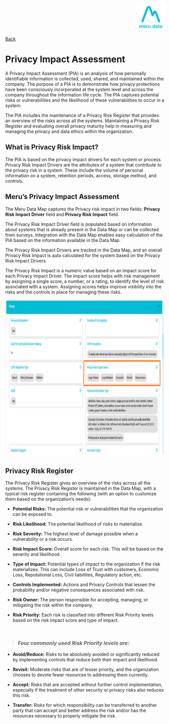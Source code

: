 <p align="Right">
  <img width="85" height="85" src="../../Media/Images/Logos/Merudata_Logo1.png">
</p>

[Back](../../Products.md)

# Privacy Impact Assessment

A Privacy Impact Assessment (PIA) is an analysis of how personally identifiable information is collected, used, shared, and maintained within the company. The purpose of a PIA is to demonstrate how privacy protections have been consciously incorporated at the system level and across the company throughout the information life cycle. The PIA captures potential risks or vulnerabilities and the likelihood of these vulnerabilities to occur in a system.  

The PIA includes the maintenance of a Privacy Risk Register that provides an overview of the risks across all the systems. Maintaining a Privacy Risk Register and evaluating overall privacy maturity help in measuring and managing the privacy and data ethics within the organization.

## What is Privacy Risk Impact?

The PIA is based on the privacy impact drivers for each system or process. Privacy Risk Impact Drivers are the attributes of a system that contribute to the privacy risk in a system. These include the volume of personal information on a system, retention periods, access, storage method, and controls.

## Meru’s Privacy Impact Assessment 

The Meru Data Map captures the Privacy risk impact in two fields: **Privacy Risk Impact Driver** field and **Privacy Risk Impact** field.  

The Privacy Risk Impact Driver field is populated based on information about systems that is already present in the Data Map or can be collected from surveys. Integration with the Data Map enables  easy calculation of the PIA based on the information available in the Data Map.  

The Privacy Risk Impact Drivers are tracked in the Data Map, and an overall Privacy Risk Impact is auto calculated for the system based on the Privacy Risk Impact Drivers.  

The Privacy Risk Impact is a numeric value based on an impact score for each Privacy Impact Driver. The impact score helps with risk management by assigning a single score, a number, or a rating, to identify the level of risk associated with a system. Assigning scores helps improve visibility into the risks and the controls in place for managing these risks. 

  <p align="left">
      <img width="1000" height="500" src="../../Media/Images/Products/PIA/PIA_Risk_Impact.png">
  </p>


## Privacy Risk Register

The Privacy Risk Register gives an overview of the risks across all the systems. The Privacy Risk Register is maintained in the Data Map, with a typical risk register containing the following (with an option to customize them based on the organization’s needs): 

- **Potential Risks:** The potential risk or vulnerabilities that the organization can be exposed to. 

- **Risk Likelihood:** The potential likelihood of risks to materialize.

- **Risk Severity:** The highest level of damage possible when a vulnerability or a risk occurs. 

- **Risk Impact Score:** Overall score for each risk. This will be based on the severity and likelihood. 

- **Type of Impact:** Potential types of impact to the organization if the risk materializes. This can include Loss of Trust with customers, Economic Loss, Reputational Loss, Civil liabilities, Regulatory action, etc. 

- **Controls Implemented:** Actions and Privacy Controls that lessen the probability and/or negative consequences associated with risk. 

- **Risk Owner:** The person responsible for accepting, managing, or mitigating the risk within the company. 

- **Risk Priority:** Each risk is classified into different Risk Priority levels based on the risk impact score and type of impact. 

&nbsp;

>### ***Four commonly used Risk Priority levels are:***



- **Avoid/Reduce:** Risks to be absolutely avoided or significantly reduced by implementing controls that reduce both their impact and likelihood.

- **Revisit:** Moderate risks that are of lesser priority, and the organization chooses to devote fewer resources to addressing them currently.

- **Accept:** Risks that are accepted without further control implementation, especially if the treatment of other security or privacy risks also reduces this risk.

- **Transfer:** Risks for which responsibility can be transferred to another party that can accept and better address the risk and/or has the resources necessary to properly mitigate the risk.